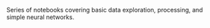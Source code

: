 Series of notebooks covering basic data exploration, processing, and simple neural networks.

<!---
zephyr22/zephyr22 is a ✨ special ✨ repository because its `README.md` (this file) appears on your GitHub profile.
You can click the Preview link to take a look at your changes.

--->
